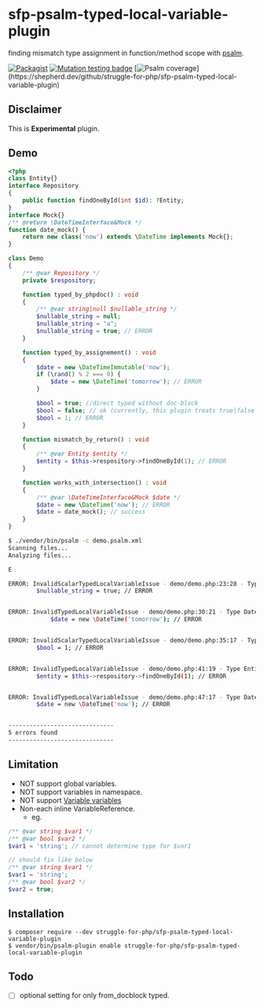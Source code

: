 # sfp-psalm-typed-local-variable-plugin

finding mismatch type assignment in function/method scope with [psalm](https://psalm.dev/).

[![Packagist](https://img.shields.io/packagist/v/struggle-for-php/sfp-psalm-typed-local-variable-plugin.svg)](https://packagist.org/packages/struggle-for-php/sfp-psalm-typed-local-variable-plugin)
[![Mutation testing badge](https://img.shields.io/endpoint?style=flat&url=https%3A%2F%2Fbadge-api.stryker-mutator.io%2Fgithub.com%2Fstruggle-for-php%2Fsfp-psalm-typed-local-variable-plugin%2Fmaster)](https://dashboard.stryker-mutator.io/reports/github.com/struggle-for-php/sfp-psalm-typed-local-variable-plugin/master)
[![Psalm coverage](https://shepherd.dev/github/struggle-for-php/sfp-psalm-typed-local-variable-plugin/coverage.svg?)](https://shepherd.dev/github/struggle-for-php/sfp-psalm-typed-local-variable-plugin)


## Disclaimer
This is **Experimental** plugin.

## Demo

```php
<?php
class Entity{}
interface Repository
{
    public function findOneById(int $id): ?Entity;
}
interface Mock{}
/** @return \DateTimeInterface&Mock */
function date_mock() {
    return new class('now') extends \DateTime implements Mock{};
}

class Demo
{
    /** @var Repository */
    private $respository;

    function typed_by_phpdoc() : void
    {
        /** @var string|null $nullable_string */
        $nullable_string = null;
        $nullable_string = "a";
        $nullable_string = true; // ERROR
    }

    function typed_by_assignement() : void
    {
        $date = new \DateTimeImmutable('now');
        if (\rand() % 2 === 0) {
            $date = new \DateTime('tomorrow'); // ERROR
        }

        $bool = true; //direct typed without doc-block
        $bool = false; // ok (currently, this plugin treats true|false as bool)
        $bool = 1; // ERROR
    }

    function mismatch_by_return() : void
    {
        /** @var Entity $entity */
        $entity = $this->respository->findOneById(1); // ERROR
    }

    function works_with_intersection() : void
    {
        /** @var \DateTimeInterface&Mock $date */
        $date = new \DateTime('now'); // ERROR
        $date = date_mock(); // success
    }
}
```


```bash
$ ./vendor/bin/psalm -c demo.psalm.xml
Scanning files...
Analyzing files...

E

ERROR: InvalidScalarTypedLocalVariableIssue - demo/demo.php:23:28 - Type true should be a subtype of null|string
        $nullable_string = true; // ERROR


ERROR: InvalidTypedLocalVariableIssue - demo/demo.php:30:21 - Type DateTime should be a subtype of DateTimeImmutable
            $date = new \DateTime('tomorrow'); // ERROR


ERROR: InvalidScalarTypedLocalVariableIssue - demo/demo.php:35:17 - Type 1 should be a subtype of bool
        $bool = 1; // ERROR


ERROR: InvalidTypedLocalVariableIssue - demo/demo.php:41:19 - Type Entity|null should be a subtype of Entity
        $entity = $this->respository->findOneById(1); // ERROR


ERROR: InvalidTypedLocalVariableIssue - demo/demo.php:47:17 - Type DateTime should be a subtype of DateTimeInterface&Mock
        $date = new \DateTime('now'); // ERROR


------------------------------
5 errors found
------------------------------
```

## Limitation

* NOT support global variables.
* NOT support variables in namespace.
* NOT support [Variable variables](https://php.net/language.variables.variable)
* Non-each inline VariableReference.
  * eg.
```php
/** @var string $var1 */
/** @var bool $var2 */
$var1 = 'string'; // cannot determine type for $var1

// should fix like below
/** @var string $var1 */
$var1 = 'string';
/** @var bool $var2 */
$var2 = true;
```

## Installation
```
$ composer require --dev struggle-for-php/sfp-psalm-typed-local-variable-plugin
$ vendor/bin/psalm-plugin enable struggle-for-php/sfp-psalm-typed-local-variable-plugin
```

## Todo
- [ ] optional setting for only from_docblock typed.